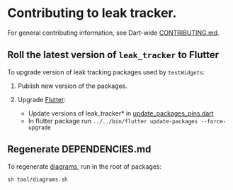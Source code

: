 # Contributing to leak tracker.

For general contributing information, see Dart-wide [CONTRIBUTING.md](https://github.com/dart-lang/.github/blob/main/CONTRIBUTING.md).

##  Roll the latest version of `leak_tracker` to Flutter

To upgrade version of leak tracking packages used by `testWidgets`:

1. Publish new version of the packages.

2. Upgrade [Flutter](https://github.com/flutter/flutter):

    - Update versions of leak_tracker* in [update_packages_pins.dart](https://github.com/flutter/flutter/blob/main/packages/flutter_tools/lib/src/update_packages_pins.dart)
    - In flutter package run `../../bin/flutter update-packages --force-upgrade`

## Regenerate DEPENDENCIES.md

To regenerate [diagrams](https://pub.dev/packages/layerlens), run in the root of packages:

```shell
sh tool/diagrams.sh
```

